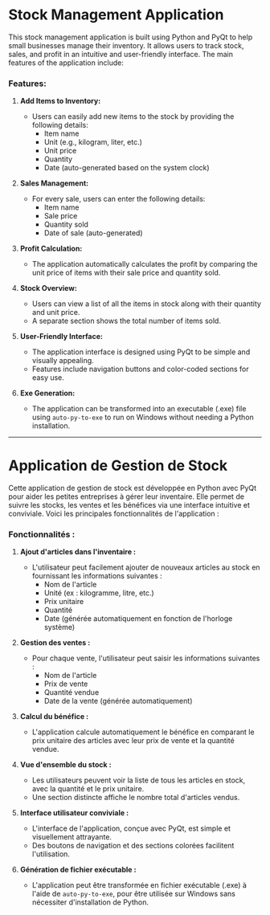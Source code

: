 

# Stock Management Application

This stock management application is built using Python and PyQt to help small businesses manage their inventory. It allows users to track stock, sales, and profit in an intuitive and user-friendly interface. The main features of the application include:

### Features:
1. **Add Items to Inventory:**
   - Users can easily add new items to the stock by providing the following details:
     - Item name
     - Unit (e.g., kilogram, liter, etc.)
     - Unit price
     - Quantity
     - Date (auto-generated based on the system clock)

2. **Sales Management:**
   - For every sale, users can enter the following details:
     - Item name
     - Sale price
     - Quantity sold
     - Date of sale (auto-generated)

3. **Profit Calculation:**
   - The application automatically calculates the profit by comparing the unit price of items with their sale price and quantity sold.

4. **Stock Overview:**
   - Users can view a list of all the items in stock along with their quantity and unit price.
   - A separate section shows the total number of items sold.

5. **User-Friendly Interface:**
   - The application interface is designed using PyQt to be simple and visually appealing.
   - Features include navigation buttons and color-coded sections for easy use.

6. **Exe Generation:**
   - The application can be transformed into an executable (.exe) file using `auto-py-to-exe` to run on Windows without needing a Python installation.

------------------------------------------------------------------------------------------------------------------------------------------------------------------------------------------------------------------------------------------------------------------------------------------------------------------

# Application de Gestion de Stock

Cette application de gestion de stock est développée en Python avec PyQt pour aider les petites entreprises à gérer leur inventaire. Elle permet de suivre les stocks, les ventes et les bénéfices via une interface intuitive et conviviale. Voici les principales fonctionnalités de l'application :

### Fonctionnalités :
1. **Ajout d'articles dans l'inventaire :**
   - L'utilisateur peut facilement ajouter de nouveaux articles au stock en fournissant les informations suivantes :
     - Nom de l'article
     - Unité (ex : kilogramme, litre, etc.)
     - Prix unitaire
     - Quantité
     - Date (générée automatiquement en fonction de l'horloge système)

2. **Gestion des ventes :**
   - Pour chaque vente, l'utilisateur peut saisir les informations suivantes :
     - Nom de l'article
     - Prix de vente
     - Quantité vendue
     - Date de la vente (générée automatiquement)

3. **Calcul du bénéfice :**
   - L'application calcule automatiquement le bénéfice en comparant le prix unitaire des articles avec leur prix de vente et la quantité vendue.

4. **Vue d'ensemble du stock :**
   - Les utilisateurs peuvent voir la liste de tous les articles en stock, avec la quantité et le prix unitaire.
   - Une section distincte affiche le nombre total d'articles vendus.

5. **Interface utilisateur conviviale :**
   - L'interface de l'application, conçue avec PyQt, est simple et visuellement attrayante.
   - Des boutons de navigation et des sections colorées facilitent l'utilisation.

6. **Génération de fichier exécutable :**
   - L'application peut être transformée en fichier exécutable (.exe) à l'aide de `auto-py-to-exe`, pour être utilisée sur Windows sans nécessiter d'installation de Python.

